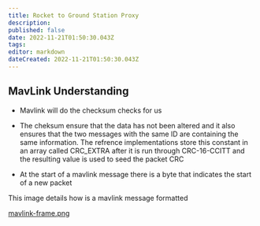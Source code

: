 ```yaml
---
title: Rocket to Ground Station Proxy
description: 
published: false
date: 2022-11-21T01:50:30.043Z
tags: 
editor: markdown
dateCreated: 2022-11-21T01:50:30.043Z
---
```


## MavLink Understanding
- Mavlink will do the checksum checks for us 

- The cheksum ensure that the data has not been altered and it also ensures that the two messages with the same ID are containing the same information. The refrence implementations store this constant in an array called CRC_EXTRA after it is run through CRC-16-CCITT and the resulting value is used to seed the packet CRC

- At the start of a mavlink message there is a byte that indicates the start of a new packet

This image details how is a mavlink message formatted 

[mavlink-frame.png](/mavlink-frame.png) 